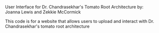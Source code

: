 User Interface for Dr. Chandrasekhar's Tomato Root Architecture
by: Joanna Lewis and Zekkie McCormick

This code is for a website that allows users to upload and interact with
Dr. Chandrasekhar's tomato root architecture 
